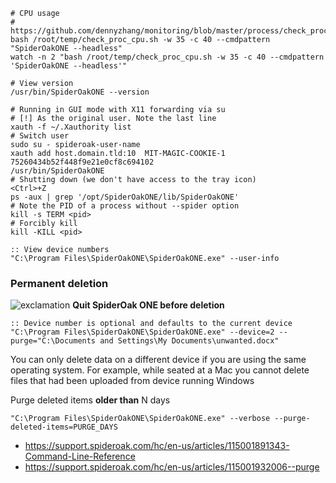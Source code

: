 ```shell
# CPU usage
# https://github.com/dennyzhang/monitoring/blob/master/process/check_proc_cpu/check_proc_cpu.sh
bash /root/temp/check_proc_cpu.sh -w 35 -c 40 --cmdpattern "SpiderOakONE --headless"
watch -n 2 "bash /root/temp/check_proc_cpu.sh -w 35 -c 40 --cmdpattern 'SpiderOakONE --headless'"

# View version
/usr/bin/SpiderOakONE --version

# Running in GUI mode with X11 forwarding via su
# [!] As the original user. Note the last line
xauth -f ~/.Xauthority list
# Switch user
sudo su - spideroak-user-name
xauth add host.domain.tld:10  MIT-MAGIC-COOKIE-1  75260434b52f448f9e21e0cf8c694102
/usr/bin/SpiderOakONE
# Shutting down (we don't have access to the tray icon)
<Ctrl>+Z
ps -aux | grep '/opt/SpiderOakONE/lib/SpiderOakONE'
# Note the PID of a process without --spider option
kill -s TERM <pid>
# Forcibly kill
kill -KILL <pid>
```

```batch
:: View device numbers
"C:\Program Files\SpiderOakONE\SpiderOakONE.exe" --user-info
```

### Permanent deletion

![exclamation](https://github.com/cheretbe/notes/blob/master/images/warning_16.png) **Quit SpiderOak ONE before deletion**

```batch
:: Device number is optional and defaults to the current device
"C:\Program Files\SpiderOakONE\SpiderOakONE.exe" --device=2 --purge="C:\Documents and Settings\My Documents\unwanted.docx"
```
You can only delete data on a different device if you are using the same operating system.
For example, while seated at a Mac you cannot delete files that had been uploaded from device running Windows

Purge deleted items **older than** N days

```batch
"C:\Program Files\SpiderOakONE\SpiderOakONE.exe" --verbose --purge-deleted-items=PURGE_DAYS
```

* https://support.spideroak.com/hc/en-us/articles/115001891343-Command-Line-Reference
* https://support.spideroak.com/hc/en-us/articles/115001932006--purge
